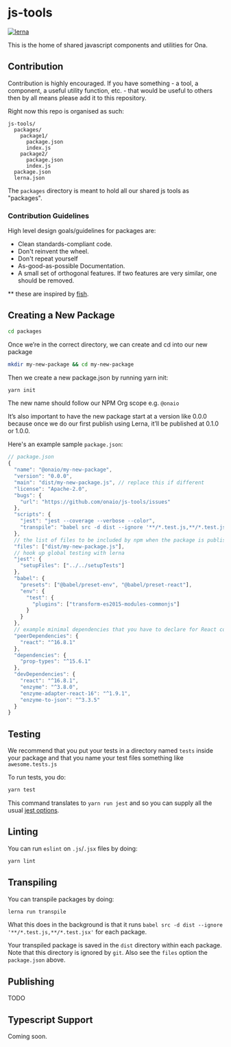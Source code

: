 # js-tools

[![lerna](https://img.shields.io/badge/maintained%20with-lerna-cc00ff.svg)](https://lernajs.io/)

This is the home of shared javascript components and utilities for Ona.

## Contribution

Contribution is highly encouraged. If you have something - a tool, a component, a useful utility function, etc. - that would be useful to others then by all means please add it to this repository.

Right now this repo is organised as such:

```
js-tools/
  packages/
    package1/
      package.json
      index.js
    package2/
      package.json
      index.js
  package.json
  lerna.json
```

The `packages` directory is meant to hold all our shared js tools as "packages".

### Contribution Guidelines

High level design goals/guidelines for packages are:

- Clean standards-compliant code.
- Don't reinvent the wheel.
- Don't repeat yourself
- As-good-as-possible Documentation.
- A small set of orthogonal features. If two features are very similar, one should be removed.

\*\* these are inspired by [fish](https://fishshell.com/docs/2.0/design.html).

## Creating a New Package

```sh
cd packages
```

Once we’re in the correct directory, we can create and cd into our new package

```sh
mkdir my-new-package && cd my-new-package
```

Then we create a new package.json by running yarn init:

```sh
yarn init
```

The new name should follow our NPM Org scope e.g. `@onaio`

It’s also important to have the new package start at a version like 0.0.0 because once we do our first publish using Lerna, it’ll be published at 0.1.0 or 1.0.0.

Here's an example sample `package.json`:

```js
// package.json
{
  "name": "@onaio/my-new-package",
  "version": "0.0.0",
  "main": "dist/my-new-package.js", // replace this if different
  "license": "Apache-2.0",
  "bugs": {
    "url": "https://github.com/onaio/js-tools/issues"
  },
  "scripts": {
    "jest": "jest --coverage --verbose --color",
    "transpile": "babel src -d dist --ignore '**/*.test.js,**/*.test.jsx'"
  },
  // the list of files to be included by npm when the package is published
  "files": ["dist/my-new-package.js"],
  // hook up global testing with lerna
  "jest": {
    "setupFiles": ["../../setupTests"]
  },
  "babel": {
    "presets": ["@babel/preset-env", "@babel/preset-react"],
    "env": {
      "test": {
        "plugins": ["transform-es2015-modules-commonjs"]
      }
    }
  },
  // example minimal dependencies that you have to declare for React components
  "peerDependencies": {
    "react": "^16.8.1"
  },
  "dependencies": {
    "prop-types": "^15.6.1"
  },
  "devDependencies": {
    "react": "^16.8.1",
    "enzyme": "^3.8.0",
    "enzyme-adapter-react-16": "^1.9.1",
    "enzyme-to-json": "^3.3.5"
  }
}
```

## Testing

We recommend that you put your tests in a directory named `tests` inside your package and that you name your test files something like `awesome.tests.js`

To run tests, you do:

```sh
yarn test
```

This command translates to `yarn run jest` and so you can supply all the usual [jest options](https://jestjs.io/docs/en/cli).

## Linting

You can run `eslint` on `.js`/`.jsx` files by doing:

```sh
yarn lint
```

## Transpiling

You can transpile packages by doing:

```sh
lerna run transpile
```

What this does in the background is that it runs `babel src -d dist --ignore '**/*.test.js,**/*.test.jsx'` for each package.

Your transpiled package is saved in the `dist` directory within each package. Note that this directory is ignored by `git`. Also see the `files` option the `package.json` above.

## Publishing

TODO

## Typescript Support

Coming soon.
